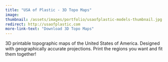 ```yaml
---
title: "USA of Plastic - 3D Topo Maps"
image: 
thumbnail: /assets/images/portfolio/usaofplastic-models-thumbnail.jpg
redirect: http://usaofplastic.com
more-link-text: "Download 3D Topo Maps"
---
```


3D printable topographic maps of the United States of America. Designed with geographically accurate projections. Print the regions you want and fit them together!
